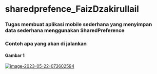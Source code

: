 # sharedprefence_FaizDzakirullail

### Tugas membuat aplikasi mobile sederhana yang menyimpan data sederhana menggunakan SharedPreference

### Contoh apa yang akan di jalankan

#### Gambar 1
<a href="https://imgbb.com/"><img src="https://i.ibb.co/K0jXy2t/image-2023-05-22-073602594.png" alt="image-2023-05-22-073602594" border="0" /></a>
